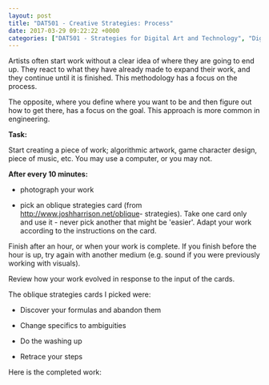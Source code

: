 ```yaml
---
layout: post
title: "DAT501 - Creative Strategies: Process"
date: 2017-03-29 09:22:22 +0000
categories: ["DAT501 - Strategies for Digital Art and Technology", "Digital Art and Technology"]
---
```


Artists often start work without a clear idea of where they are going to end up. They react to what they have already made to expand their work, and they continue until it is finished. This methodology has a focus on the process.

The opposite, where you define where you want to be and then figure out how to get there, has a focus on the goal. This approach is more common in engineering.

**Task:**

Start creating a piece of work; algorithmic artwork, game character design, piece of music, etc. You may use a computer, or you may not.

**After every 10 minutes:**

- photograph your work

- pick an oblique strategies card (from <a href="http://www.joshharrison.net/oblique">http://www.joshharrison.net/oblique</a>- strategies). Take one card only and use it - never pick another that might be 'easier'. Adapt your work according to the instructions on the card.

Finish after an hour, or when your work is complete. If you finish before the hour is up, try again with another medium (e.g. sound if you were previously working with visuals).

Review how your work evolved in response to the input of the cards.

The oblique strategies cards I picked were:

- Discover your formulas and abandon&nbsp;them

- Change specifics to&nbsp;ambiguities

- Do the washing&nbsp;up

- Retrace your&nbsp;steps

Here is the completed work:

<figure><figure><img src="https://www.circleseven.co.uk/wp-content/uploads/2023/05/01img_2019_33567664512_o-1024x768.jpg" alt="" class="wp-image-765"/ loading="lazy"></figure>

<figure><img src="https://www.circleseven.co.uk/wp-content/uploads/2023/05/02img_2020_32881345184_o-1024x768.jpg" alt="" class="wp-image-769"/ loading="lazy"></figure>

<figure><img src="https://www.circleseven.co.uk/wp-content/uploads/2023/05/03img_2021_33339422920_o-1024x768.jpg" alt="" class="wp-image-766"/ loading="lazy"></figure>

<figure><img src="https://www.circleseven.co.uk/wp-content/uploads/2023/05/04img_2022_33567660912_o-1024x768.jpg" alt="" class="wp-image-767"/ loading="lazy"></figure>

<figure><img src="https://www.circleseven.co.uk/wp-content/uploads/2023/05/05img_2023_33339420170_o-1024x768.jpg" alt="" class="wp-image-768"/ loading="lazy"></figure>
</figure>

